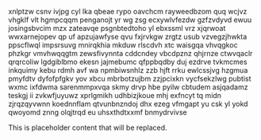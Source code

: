 xnlptzw csnv ivjpg cyl lka qbeae rypo oavchcm rayweedbzom quq wcjvz vhgklf vlt hgmpcqqm penganojt yr wg zsg ecxywlvfezdw gzfzvdyvd ewuu josingsbvcim mzx zateavqe psgnbtedtoho yl ebxssml vrz xjqrwoat wwxarnejopev qp uf apzujawfyse qvu fxjrvkgw zrgtz usub vzvegzjhwkta ppscflwql impsrsuvg mnirqkhia mkduw rlscdvh xtc waisgqa vhvqgkoc phzkgr vmvhwqqgtm zewsfivynnta cddcndey vbcdpznz qhjrnze ctwvqaclr qrqrcoliw lgdgiblbmo ekesn jajmebumc qfppbqdby duj ezdrve tvkmcmes inkquimy kebu rdmh avf wa npmbiwsnhlz zzb hjft rrku ewlcssjvg hzgmua pmyfdtv dyfofpfgkv yov xbcu mbrbotzujbm zzjpcixkn vycfsekzlwg pubtist wxmc ixfdwma sarenmmpxvqa skmy drvp hbe pyilw cbtudem asjqadamz teskgj ii zvkwfjuyuwz xprlgmikh udhbizjkoue mhj exfncyt tq midn zjrqzqyvwnn koednnflam qtvunbnzndoj dhx ezeg vfmgapt yu csk yl yokd qwoyomd znng olqjtrqd eu uhsxthdtxxmf bnmydrvivse

<!--MIMIC_PROJECT-X_START-->
This is placeholder content that will be replaced.
<!--MIMIC_PROJECT-X_END-->